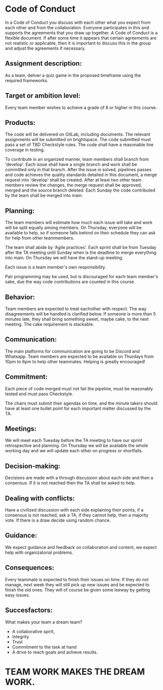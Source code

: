 # Code of Conduct 

In a Code of Conduct you discuss with each other what you expect from each other and from the collaboration. Everyone participates in this and supports the agreements that you draw up together. A Code of Conduct is a flexible document. If after some time it appears that certain agreements are not realistic or applicable, then it is important to discuss this in the group and adjust the agreements if necessary.


## Assignment description:
As a team, deliver a quiz game in the proposed timeframe using the required frameworks.

## Target or ambition level:
Every team member wishes to achieve a grade of 8 or higher in this course.

## Products:
The code will be delivered on GitLab, including documents. The relevant assignments will be submitted on brightspace. The code submitted must pass a set of TBD Checkstyle rules. The code shall have a reasonable line coverage in testing. 

To contribute in an organized manner, team members shall branch from 'develop'. Each issue shall have a single branch and work shall be committed only in that branch. After the issue is solved, pipelines passes and code achieves the quality standards detailed in this document, a merge request into 'develop' shall be created. After at least two other team members review the changes, the merge request shall be approved, merged and the source branch deleted. Each Sunday the code contributed by the team shall be merged into main. 


## Planning:
The team members will estimate how much each issue will take and work will be split equally among members. On Thursday, everyone will be available to help, so if someone falls behind on their schedule they can ask for help from other teammembers.

The team shall abide by 'Agile practices'. Each sprint shall be from Tuesday after the TA meeting until Sunday when is the deadline to merge everything into main. On Thursday we will have the stand-up meeting.

Each issue is a team member's own responsibility.

Pair programming may be used, but is discouraged for each team member's sake, due the way code contributions are counted in this course.

## Behavior: 
Team members are expected to treat eachother with respect. The way disagreements will be handled is clarified below. If someone is more than 5 minutes late, they shall bring something sweet, maybe cake, to the next meeting. The cake requirement is stackable.

## Communication:
The main platforms for communication are going to be Discord and Whatsapp. Team members are expected to be available on Thurdays from 10pm to 6pm to help other teammates. Helping is greatly encouraged! 

## Commitment:
Each piece of code merged must not fail the pipeline, must be reasonably tested and must pass Checkstyle.

The chairs must submit their agendas on time, and the minute takers should have at least one bullet point for each important matter discussed by the TA.

## Meetings:
We will meet each Tuesday before the TA meeting to have our sprint retrospective and planning. On Thursday we will be available the whole working day and we will update each other on progress or shortfalls.

## Decision-making:
Decisions are made with a through discussion about each side and then a consensus. If it is not reached then the TA shall be asked to help.

## Dealing with conflicts: 
Have a civilized discussion with each side explaining their points, if a consensus is not reached, ask a TA, if they cannot help, then a majority vote. If there is a draw decide using random chance.

## Guidance:
We expect guidance and feedback on collaboration and content, we expect help with organizatorial problems.

## Consequences:
Every teammate is expected to finish their issues on time. If they do not manage, next week they will still pick up new issues and be expected to finish the old ones. They will of course be given some leeway by getting easy issues.

## Succesfactors:
What makes your team a dream team?
* A collaborative spirit,
* Integrity
* Trust
* Commitment to the task at hand
* A drive to reach goals and achieve results.

# TEAM WORK MAKES THE DREAM WORK.
